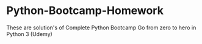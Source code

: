 # Python-Bootcamp-Homework

These are solution's of Complete Python Bootcamp Go from zero to hero in Python 3 (Udemy)
